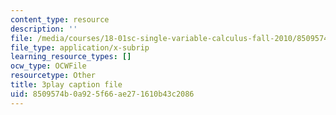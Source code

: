 ```yaml
---
content_type: resource
description: ''
file: /media/courses/18-01sc-single-variable-calculus-fall-2010/8509574b0a925f66ae271610b43c2086_ryLdyDrBfvI.vtt
file_type: application/x-subrip
learning_resource_types: []
ocw_type: OCWFile
resourcetype: Other
title: 3play caption file
uid: 8509574b-0a92-5f66-ae27-1610b43c2086
---
```

